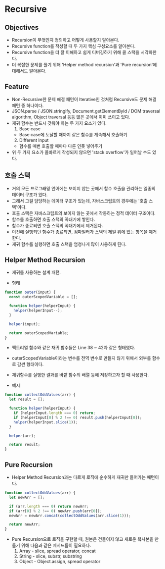 # Recursive

## Objectives

- Recursion이 무엇인지 정의하고 어떻게 사용할지 알아본다.
- Recursive function를 작성할 때 두 가지 핵심 구성요소를 알아본다.
- Recursive function을 더 잘 이해하고 쉽게 디버깅하기 위해 콜 스택을 시각화한다.
- 더 복잡한 문제를 풀기 위해 'Helper method recursion'과 'Pure recursion'에 대해서도 알아본다.

## Feature

- Non-Recursive한 문제 해결 패턴이 Iterative인 것처럼 Recursive도 문제 해결 패턴 중 하나이다.
- JSON.parse / JSON.stringify, Document.getElementById / DOM traversal algorithm, Object traversal 등등 많은 곳에서 이미 쓰이고 있다.
- 재귀 함수는 반드시 갖춰야 하는 두 가지 요소가 있다.
  1. Base case
  - Base case에 도달할 때까지 같은 함수를 계속해서 호출하기
  2. Different Input
  - 함수를 매번 호출할 때마다 다른 인풋 넣어주기
- 위 두 가지 요소가 올바르게 작성되지 않으면 'stack overflow'가 일어날 수도 있다.

## 호출 스택

- 거의 모든 프로그래밍 언어에는 보이지 않는 곳에서 함수 호출을 관리하는 일종의 데이터 구조가 있다.
- 그래서 그걸 담당하는 데이터 구조가 있는데, 자바스크립트의 경우에는 '호출 스택'이다.
- 호출 스택은 자바스크립트의 보이지 않는 곳에서 작동하는 정적 데이터 구조이다.
- 함수를 호출하면 호출 스택의 꼭대기에 쌓인다.
- 함수가 종료되면 호출 스택의 꼭대기에서 제거된다.
- 이전에 실행되던 함수가 종료되면, 컴파일러가 스택의 제일 위에 있는 항목을 제거한다.
- 재귀 함수를 실행하면 호출 스택을 엄청나게 많이 사용하게 된다.

## Helper Method Recursion

- 재귀를 사용하는 설계 패턴.

- 형태

```js
function outer(input) {
  const outerScopedVariable = [];

  function helper(helperInput) {
    helper(helperInput--);
  }

  helper(input);

  return outerScopedVariable;
}
```

- 팩토리얼 함수와 같은 재귀 함수들은 Line 38 ~ 42과 같은 형태였다.
- outerScopedVariable이라는 변수를 전역 변수로 만들지 않기 위해서 외부를 함수로 감싼 형태이다.
- 재귀함수를 실행한 결과를 바깥 함수의 배열 등에 저장하고자 할 때 사용한다.

- 예시

```js
function collectOddValues(arr) {
  let result = [];

  function helper(helperInput) {
    if (helperInput.length === 0) return;
    if (helperInput[0] % 2 !== 0) result.push(helperInput[0]);
    helper(helperInput.slice(1));
  }

  helper(arr);

  return result;
}
```

## Pure Recursion

- Helper Method Recursion과는 다르게 로직에 순수하게 재귀만 들어가는 패턴이다.

```js
function collectOddValues(arr) {
  let newArr = [];

  if (arr.length === 0) return newArr;
  if (arr[0] % 2 !== 0) newArr.push(arr[0]);
  newArr = newArr.concat(collectOddValues(arr.slice(1)));

  return newArr;
}
```

- Pure Recursion으로 로직을 구현할 때, 원본은 건들이지 않고 새로운 복사본을 만들기 위해 다음과 같은 메서드들이 필요하다.
  1. Array - slice, spread operator, concat
  2. String - slice, substr, substring
  3. Object - Object.assign, spread operator
